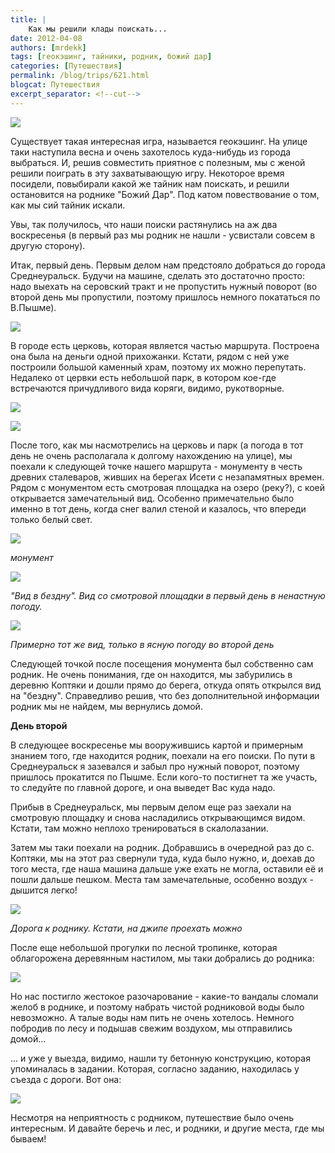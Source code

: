 ```yaml
---
title: |
    Как мы решили клады поискать...
date: 2012-04-08
authors: [mrdekk]
tags: [геокэшинг, тайники, родник, божий дар]
categories: [Путешествия]
permalink: /blog/trips/621.html
blogcat: Путешествия
excerpt_separator: <!--cut-->
---
```



![](http://itw66.ru/uploads/images/00/00/01/2012/04/08/219312.png)


Существует такая интересная игра, называется геокэшинг. На улице таки наступила весна и очень захотелось куда-нибудь из города выбраться. И, решив совместить приятное с полезным, мы с женой решили поиграть в эту захватывающую игру. Некоторое время посидели, повыбирали какой же тайник нам поискать, и решили остановится на роднике "Божий Дар". Под катом повествование о том, как мы сий тайник искали.


<!--cut-->


Увы, так получилось, что наши поиски растянулись на аж два воскресенья (в первый раз мы родник не нашли - усвистали совсем в другую сторону). 

Итак, первый день. Первым делом нам предстояло добраться до города Среднеуральск. Будучи на машине, сделать это достаточно просто: надо выехать на серовский тракт и не пропустить нужный поворот (во второй день мы пропустили, поэтому пришлось немного покататься по В.Пышме).


![](http://itw66.ru/uploads/images/00/00/01/2012/04/08/88e089.png)


В городе есть церковь, которая является частью маршрута. Построена она была на деньги одной прихожанки. Кстати, рядом с ней уже построили большой каменный храм, поэтому их можно перепутать. Недалеко от цервки есть небольшой парк, в котором кое-где встречаются причудливого вида коряги, видимо, рукотворные.


![](http://itw66.ru/uploads/images/00/00/01/2012/04/08/1e089c.png)


![](http://itw66.ru/uploads/images/00/00/01/2012/04/08/651288.png)


После того, как мы насмотрелись на церковь и парк (а погода в тот день не очень располагала к долгому нахождению на улице), мы поехали к следующей точке нашего маршрута - монументу в честь древних сталеваров, живших на берегах Исети с незапамятных времен. Рядом с монументом есть смотровая площадка на озеро (реку?), с коей открывается замечательный вид. Особенно примечательно было именно в тот день, когда снег валил стеной и казалось, что впереди только белый свет.


![](http://itw66.ru/uploads/images/00/00/01/2012/04/08/809656.png)

*монумент*


![](http://itw66.ru/uploads/images/00/00/01/2012/04/08/ddfcfa.png)

*"Вид в бездну". Вид со смотровой площадки в первый день в ненастную погоду.*


![](http://itw66.ru/uploads/images/00/00/01/2012/04/08/04dff1.png)

*Примерно тот же вид, только в ясную погоду во второй день*

Следующей точкой после посещения монумента был собственно сам родник. Не очень понимания, где он находится, мы забурились в деревню Коптяки и дошли прямо до берега, откуда опять открылся вид на "бездну". Справедливо решив, что без дополнительной информации родник мы не найдем, мы вернулись домой.

**День второй**

В следующее воскресенье мы вооружившись картой и примерным знанием того, где находится родник, поехали на его поиски. По пути в Среднеуральск я зазевался и забыл про нужный поворот, поэтому пришлось прокатится по Пышме. Если кого-то постигнет та же участь, то следуйте по главной дороге, и она выведет Вас куда надо.

Прибыв в Среднеуральск, мы первым делом еще раз заехали на смотровую площадку и снова насладились открывающимся видом. Кстати, там можно неплохо тренироваться в скалолазании.

Затем мы таки поехали на родник. Добравшись в очередной раз до с. Коптяки, мы на этот раз свернули туда, куда было нужно, и, доехав до того места, где наша машина дальше уже ехать не могла, оставили её и пошли дальше пешком. Места там замечательные, особенно воздух - дышится легко!


![](http://itw66.ru/uploads/images/00/00/01/2012/04/08/fb1f24.png)

*Дорога к роднику. Кстати, на джипе проехать можно*

После еще небольшой прогулки по лесной тропинке, которая облагорожена деревянным настилом, мы таки добрались до родника:


![](http://itw66.ru/uploads/images/00/00/01/2012/04/08/219150.png)


Но нас постигло жестокое разочарование - какие-то вандалы сломали желоб в роднике, и поэтому набрать чистой родниковой воды было невозможно. А талые воды нам пить не очень хотелось. Немного побродив по лесу и подышав свежим воздухом, мы отправились домой...

... и уже у выезда, видимо, нашли ту бетонную конструкцию, которая упоминалась в задании. Которая, согласно заданию, находилась у съезда с дороги. Вот она:


![](http://itw66.ru/uploads/images/00/00/01/2012/04/08/c646b2.png)


Несмотря на неприятность с родником, путешествие было очень интересным. И давайте беречь и лес, и родники, и другие места, где мы бываем!
